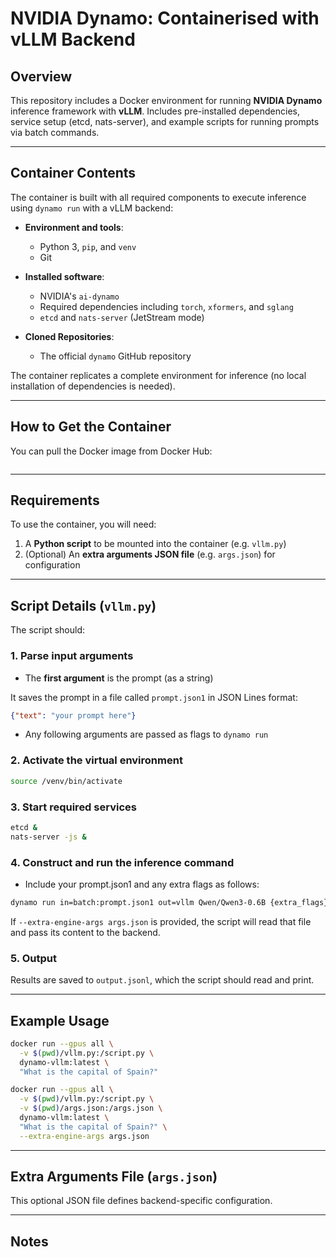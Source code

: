 # NVIDIA Dynamo: Containerised with vLLM Backend

## Overview

This repository includes a Docker environment for running **NVIDIA Dynamo** inference framework with **vLLM**. Includes pre-installed dependencies, service setup (etcd, nats-server), and example scripts for running prompts via batch commands. 

---

## Container Contents

The container is built with all required components to execute inference using `dynamo run` with a vLLM backend:

- **Environment and tools**:

  - Python 3, `pip`, and `venv`
  - Git

- **Installed software**:

  - NVIDIA's `ai-dynamo`
  - Required dependencies including `torch`, `xformers`, and `sglang`
  - `etcd` and `nats-server` (JetStream mode)

- **Cloned Repositories**:

  - The official `dynamo` GitHub repository

The container replicates a complete environment for inference (no local installation of dependencies is needed).

---

## How to Get the Container

You can pull the Docker image from Docker Hub:
```docker pull belalyahouni/dynamo-vllm:latest
```

---

## Requirements

To use the container, you will need:

1. A **Python script** to be mounted into the container (e.g. `vllm.py`)
2. (Optional) An **extra arguments JSON file** (e.g. `args.json`) for configuration

---

## Script Details (`vllm.py`)

The script should:

### 1. Parse input arguments

- The **first argument** is the prompt (as a string)

It saves the prompt in a file called `prompt.json1` in JSON Lines format:

```json
{"text": "your prompt here"}
```

- Any following arguments are passed as flags to `dynamo run`

### 2. Activate the virtual environment

```bash
source /venv/bin/activate
```

### 3. Start required services

```bash
etcd &
nats-server -js &
```

### 4. Construct and run the inference command

- Include your prompt.json1 and any extra flags as follows:

```bash
dynamo run in=batch:prompt.json1 out=vllm Qwen/Qwen3-0.6B {extra_flags}
```

If `--extra-engine-args args.json` is provided, the script will read that file and pass its content to the backend.

### 5. Output

Results are saved to `output.jsonl`, which the script should read and print.

---

## Example Usage

```bash
docker run --gpus all \
  -v $(pwd)/vllm.py:/script.py \
  dynamo-vllm:latest \
  "What is the capital of Spain?"
```

```bash
docker run --gpus all \
  -v $(pwd)/vllm.py:/script.py \
  -v $(pwd)/args.json:/args.json \
  dynamo-vllm:latest \
  "What is the capital of Spain?" \
  --extra-engine-args args.json
```

---

## Extra Arguments File (`args.json`)

This optional JSON file defines backend-specific configuration.

---


## Notes



